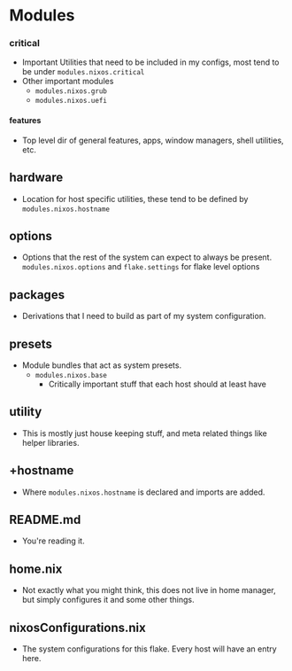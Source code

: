 # Modules

### critical
* Important Utilities that need to be included in my configs, most tend to be under `modules.nixos.critical`
* Other important modules
  * `modules.nixos.grub`
  * `modules.nixos.uefi`
#### features
* Top level dir of general features, apps, window managers, shell utilities, etc.
## hardware
* Location for host specific utilities, these tend to be defined by `modules.nixos.hostname`
## options
* Options that the rest of the system can expect to always be present. `modules.nixos.options` and `flake.settings` for flake level options
## packages
* Derivations that I need to build as part of my system configuration.
## presets
* Module bundles that act as system presets.
  * `modules.nixos.base`
    * Critically important stuff that each host should at least have
## utility
* This is mostly just house keeping stuff, and meta related things like helper libraries.
## +hostname
* Where `modules.nixos.hostname` is declared and imports are added. 
## README.md
* You're reading it. 
## home.nix
* Not exactly what you might think, this does not live in home manager, but simply configures it and some other things. 
## nixosConfigurations.nix
* The system configurations for this flake. Every host will have an entry here. 
